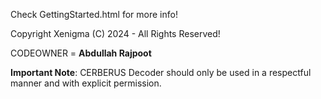 Check GettingStarted.html for more info!

Copyright Xenigma (C) 2024 - All Rights Reserved!

CODEOWNER = **Abdullah Rajpoot**

**Important Note**: CERBERUS Decoder should only be used in a respectful manner and with explicit permission.
